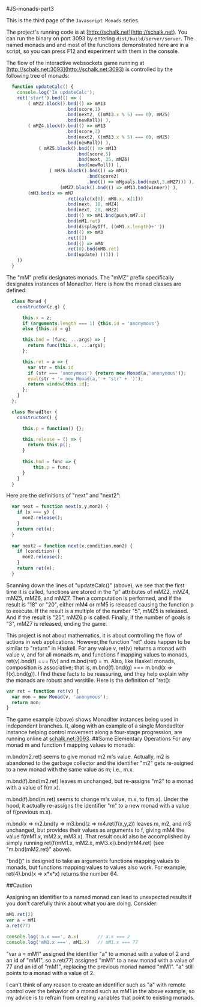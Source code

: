 #JS-monads-part3
 
This is the third page of the `Javascript Monads` series.  

The project's running code is at [http://schalk.net](http://schalk.net). You can run the binary on port 3093 by entering `dist/build/server/server`. The named monads and and most of the functions demonstrated here are in a script, so you can press F12 and experiment with them in the console.

The flow of the interactive websockets game running at [http://schalk.net:3093](http://schalk.net:3093) is controlled by the following tree of monads:

```javascript
  function updateCalc() { 
    console.log('In updateCalc');
    ret('start').bnd(() => (
        ( mMZ2.block().bnd(() => mM13
                      .bnd(score,1)
                      .bnd(next2, ((mM13.x % 5) === 0), mMZ5) 
                      .bnd(newRoll)) ),
        ( mMZ4.block().bnd(() => mM13
                      .bnd(score,3)
                      .bnd(next2, ((mM13.x % 5) === 0), mMZ5) 
                      .bnd(newRoll)) ),
            ( mMZ5.block().bnd(() => mM13
                          .bnd(score,5)
                          .bnd(next, 25, mMZ6)
                          .bnd(newRoll)) ),
                ( mMZ6.block().bnd(() => mM13
                              .bnd(score2) 
                              .bnd(() => mMgoals.bnd(next,3,mMZ7))) ),
                    (mMZ7.block().bnd(() => mM13.bnd(winner)) ),                 
        (mM3.bnd(x => mM7
                      .ret(calc(x[0], mM8.x, x[1]))
                      .bnd(next, 18, mMZ4)
                      .bnd(next, 20, mMZ2) 
                      .bnd(() => mM1.bnd(push,mM7.x)
                      .bnd(mM1.ret)
                      .bnd(displayOff, ((mM1.x.length)+''))
                      .bnd(() => mM3
                      .ret([])
                      .bnd(() => mM4
                      .ret(0).bnd(mM8.ret)
                      .bnd(update) ))))) ) 
    ))     
  }
```

The "mM" prefix designates monads. The "mMZ" prefix specifically designates instances of MonadIter. Here is how the monad classes are defined:

```javascript
  class Monad {
    constructor(z,g) {

      this.x = z;
      if (arguments.length === 1) {this.id = 'anonymous'}
      else {this.id = g}

      this.bnd = (func, ...args) => {
        return func(this.x, ...args);
      };

      this.ret = a => {
        var str = this.id
        if (str === 'anonymous') {return new Monad(a,'anonymous')};
        eval(str + '= new Monad(a,' + "str" + ')'); 
        return window[this.id];
      };
    }
  };

  class MonadIter {
    constructor() {

      this.p = function() {};

      this.release = () => {
        return this.p();
      }
 
      this.bnd = func => {
          this.p = func;
      }
    }
  }
```
Here are the definitions of "next" and "next2":

```javascript
  var next = function next(x,y,mon2) {
    if (x === y) {
      mon2.release();
    }
    return ret(x);
  }
  
  var next2 = function next(x,condition,mon2) {
    if (condition) {
      mon2.release();
    }
    return ret(x);
  }
```
Scanning down the lines of "updateCalc()" (above), we see that the first time it is called, functions are stored in the "p" attributes of mMZ2, mMZ4, mMZ5, mMZ6, and mMZ7. Then a computation is performed, and if the result is "18" or "20",  either mM4 or mM5 is released causing the function p to execute. If the result is a multiple of the number "5", mMZ5 is released. And if the result is "25", mMZ6.p is called. Finally, if the number of goals is "3", mMZ7 is released, ending the game.

This project is not about mathematics, it is about controlling the flow of actions in web applications. However,the function "ret" does happen to be similar to "return" in Haskell. For any value v, ret(v) returns a monad with value v, and for all monads m, and functions f mapping values to monads, ret(v).bnd(f) === f(v) and m.bnd(ret) = m. Also, like Haskell monads, composition is associative; that is, m.bnd(f).bnd(g) === m.bnd(x => f(x).bnd(g)). I find these facts to be reassuring, and they help explain why the monads are robust and versitile. Here is the definition of "ret():
```javascript
var ret = function ret(v) {
  var mon = new Monad(v, 'anonymous');
  return mon;
}
```
The game example (above) shows MonadIter instances being used in independent branches. It, along with an example of a single MondadIter instance helping control movement along a four-stage progression, are running online at [schalk.net:3093](http://schalk.net:3093).
##Some Elementary Operations
For any monad m and function f mapping values to monads:

m.bnd(m2.ret) seems to give monad m2 m's value. Actually, m2 is abandoned to the garbage collector and the identifier "m2" gets re-asigned to a new monad with the same value as m; i.e., m.x.

m.bnd(f).bnd(m2.ret) leaves m unchanged, but re-assigns "m2" to a monad with a value of f(m.x).

m.bnd(f).bnd(m.ret) seems to change m's value, m.x, to f(m.x). Under the hood, it actually re-assigns the identifier "m" to a new monad with a value of f(previous m.x).

m.bnd(x => m2.bnd(y => m3.bnd(z => m4.ret(f(x,y,z)) leaves m, m2, and m3 unchanged, but provides their values as arguments to f, giving mM4 the value f(mM1.x, mM2.x, mM3.x). That result could also be accomplished by simply running ret(f(mM1.x, mM2.x, mM3.x)).bnd(mM4.ret) (see "m.bnd(mM2.ret)" above).

"bnd()" is designed to take as arguments functions mapping values to monads, but functions mapping values to values also work. For example, ret(4).bnd(x => x\*x\*x) returns the number 64.


##Caution

Assigning an identifier to a named monad can lead to unexpected results if you don't carefully think about what you are doing. Consider:
```javascript
mM1.ret(2)
var a = mM1
a.ret(77)

console.log('a.x ===', a.x)       // a.x === 2
console.log('mM1.x ===', mM1.x)   // mM1.x === 77
```
"var a = mM1" assigned the identifier "a" to a monad with a value of 2 and an id of "mM1", so a.ret(77) assigned "mM1" to a new monad with a value of 77 and an id of "mM1", replacing the previous monad named "mM1". "a" still points to a monad with a value of 2.

I can't think of any reason to create an identifier such as "a" with remote control over the behavior of a monad such as mM1 in the above example, so my advice is to refrain from creating variables that point to existing monads.  


